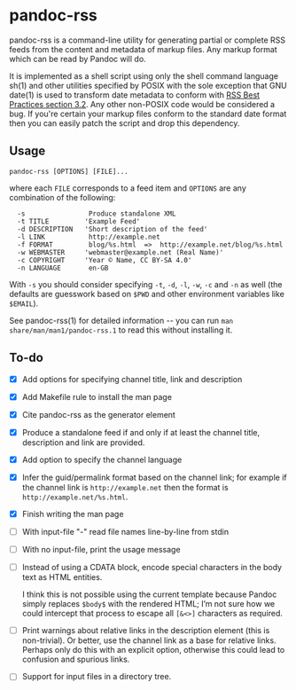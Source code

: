 # pandoc-rss

pandoc-rss is a command-line utility for generating partial or
complete RSS feeds from the content and metadata of markup files.
Any markup format which can be read by Pandoc will do.

It is implemented as a shell script using only the shell command
language sh(1) and other utilities specified by POSIX with the sole
exception that GNU date(1) is used to transform date metadata to
conform with [RSS Best Practices section
3.2](https://www.rssboard.org/rss-profile#data-types-datetime).  Any
other non-POSIX code would be considered a bug.  If you're certain
your markup files conform to the standard date format then you can
easily patch the script and drop this dependency.

## Usage

    pandoc-rss [OPTIONS] [FILE]...

where each `FILE` corresponds to a feed item and `OPTIONS` are any
combination of the following:

      -s                Produce standalone XML
      -t TITLE         'Example Feed'
      -d DESCRIPTION   'Short description of the feed'
      -l LINK           http://example.net
      -f FORMAT         blog/%s.html  =>  http://example.net/blog/%s.html
      -w WEBMASTER     'webmaster@example.net (Real Name)'
      -c COPYRIGHT     'Year © Name, CC BY-SA 4.0'
      -n LANGUAGE       en-GB

With `-s` you should consider specifying `-t`, `-d`, `-l`, `-w`, `-c`
and `-n` as well (the defaults are guesswork based on `$PWD` and other
environment variables like `$EMAIL`).

See pandoc-rss(1) for detailed information -- you can run `man
share/man/man1/pandoc-rss.1` to read this without installing it.

## To-do

  - [x] Add options for specifying channel title, link and description
  - [x] Add Makefile rule to install the man page
  - [x] Cite pandoc-rss as the generator element
  - [x] Produce a standalone feed if and only if at least the channel
    title, description and link are provided.
  - [x] Add option to specify the channel language
  - [x] Infer the guid/permalink format based on the channel link; for
    example if the channel link is `http://example.net` then the
    format is `http://example.net/%s.html`.
  - [x] Finish writing the man page
  - [ ] With input-file "-" read file names line-by-line from stdin
  - [ ] With no input-file, print the usage message
  - [ ] Instead of using a CDATA block, encode special characters in
    the body text as HTML entities.
	
    I think this is not possible using the current template because
    Pandoc simply replaces `$body$` with the rendered HTML; I’m not
    sure how we could intercept that process to escape all `[&<>]`
    characters as required.
  - [ ] Print warnings about relative links in the description element
    (this is non-trivial). Or better, use the channel link as a base
    for relative links. Perhaps only do this with an explicit option,
    otherwise this could lead to confusion and spurious links.
  - [ ] Support for input files in a directory tree.
